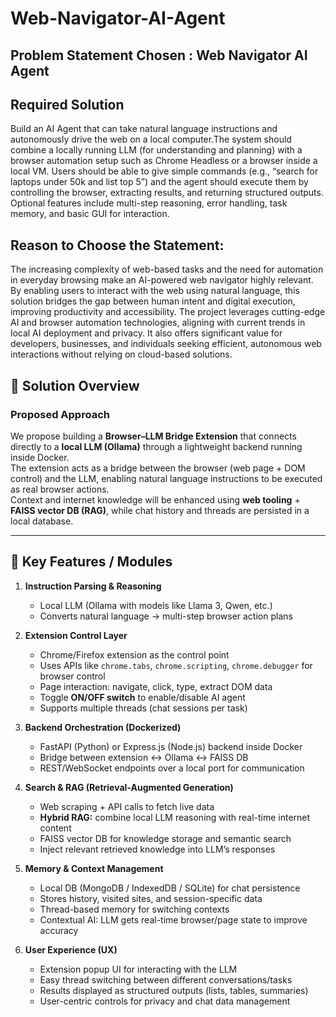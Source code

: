 # Web-Navigator-AI-Agent

## Problem Statement Chosen : Web Navigator AI Agent

## Required Solution

Build an AI Agent that can take natural language instructions and autonomously drive the web on a local computer.The system should combine a locally running LLM (for understanding and planning) with a browser automation setup such as Chrome Headless or a browser inside a local VM. Users should be able to give simple commands (e.g., “search for laptops under 50k and list top 5”) and the agent should execute them by controlling the browser, extracting results, and returning structured outputs. Optional features include multi-step reasoning, error handling, task memory, and basic GUI for interaction.

## Reason to Choose the Statement:

The increasing complexity of web-based tasks and the need for automation in everyday browsing make an AI-powered web navigator highly relevant. By enabling users to interact with the web using natural language, this solution bridges the gap between human intent and digital execution, improving productivity and accessibility. The project leverages cutting-edge AI and browser automation technologies, aligning with current trends in local AI deployment and privacy. It also offers significant value for developers, businesses, and individuals seeking efficient, autonomous web interactions without relying on cloud-based solutions.

## 🚀 Solution Overview

### Proposed Approach
We propose building a **Browser–LLM Bridge Extension** that connects directly to a **local LLM (Ollama)** through a lightweight backend running inside Docker.  
The extension acts as a bridge between the browser (web page + DOM control) and the LLM, enabling natural language instructions to be executed as real browser actions.  
Context and internet knowledge will be enhanced using **web tooling** + **FAISS vector DB (RAG)**, while chat history and threads are persisted in a local database.

---

## 🔑 Key Features / Modules

1. **Instruction Parsing & Reasoning**  
   - Local LLM (Ollama with models like Llama 3, Qwen, etc.)  
   - Converts natural language → multi-step browser action plans  

2. **Extension Control Layer**  
   - Chrome/Firefox extension as the control point  
   - Uses APIs like `chrome.tabs`, `chrome.scripting`, `chrome.debugger` for browser control  
   - Page interaction: navigate, click, type, extract DOM data  
   - Toggle **ON/OFF switch** to enable/disable AI agent  
   - Supports multiple threads (chat sessions per task)  

3. **Backend Orchestration (Dockerized)**  
   - FastAPI (Python) or Express.js (Node.js) backend inside Docker  
   - Bridge between extension ↔ Ollama ↔ FAISS DB  
   - REST/WebSocket endpoints over a local port for communication  

4. **Search & RAG (Retrieval-Augmented Generation)**  
   - Web scraping + API calls to fetch live data  
   - **Hybrid RAG:** combine local LLM reasoning with real-time internet content  
   - FAISS vector DB for knowledge storage and semantic search  
   - Inject relevant retrieved knowledge into LLM’s responses  

5. **Memory & Context Management**  
   - Local DB (MongoDB / IndexedDB / SQLite) for chat persistence  
   - Stores history, visited sites, and session-specific data  
   - Thread-based memory for switching contexts  
   - Contextual AI: LLM gets real-time browser/page state to improve accuracy  

6. **User Experience (UX)**  
   - Extension popup UI for interacting with the LLM  
   - Easy thread switching between different conversations/tasks  
   - Results displayed as structured outputs (lists, tables, summaries)  
   - User-centric controls for privacy and chat data management


